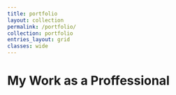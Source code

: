 ```yaml
---
title: portfolio
layout: collection
permalink: /portfolio/
collection: portfolio
entries_layout: grid
classes: wide
---
```


# My Work as a Proffessional


